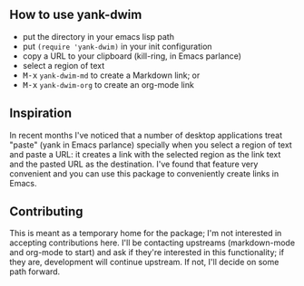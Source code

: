 ## How to use yank-dwim

- put the directory in your emacs lisp path
- put `(require 'yank-dwim)` in your init configuration
- copy a URL to your clipboard (kill-ring, in Emacs parlance)
- select a region of text
- <kbd>M-x</kbd> `yank-dwim-md` to create a Markdown link; or
- <kbd>M-x</kbd> `yank-dwim-org` to create an org-mode link

## Inspiration

In recent months I've noticed that a number of desktop applications treat
"paste" (yank in Emacs parlance) specially when you select a region of text and
paste a URL: it creates a link with the selected region as the link text and the
pasted URL as the destination. I've found that feature very convenient and
you can use this package to conveniently create links in Emacs.

## Contributing

This is meant as a temporary home for the package; I'm not interested in
accepting contributions here. I'll be contacting upstreams (markdown-mode and
org-mode to start) and ask if they're interested in this functionality; if they
are, development will continue upstream. If not, I'll decide on some path
forward.
